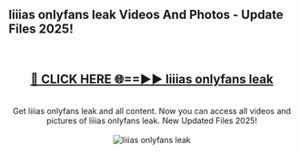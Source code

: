 <h2>liiias onlyfans leak Videos And Photos - Update Files 2025!</h2>
<br>
<div align="center">
<h2><a href="https://top-ai-tools.click/QrbHav" rel="nofollow">🔴 CLICK HERE 🌐==►► liiias onlyfans leak</a></h2>
<br>
Get liiias onlyfans leak and all content. Now you can access all videos and pictures of liiias onlyfans leak. New Updated Files 2025!
<br>
<br>
<a href="https://top-ai-tools.click/QrbHav" rel="nofollow" data-target="animated-image.originalLink"><img src="https://i.ibb.co.com/WyWwxjT/player-gif2.gif" alt="liiias onlyfans leak" style="max-width: 100%; display: inline-block;" data-target="animated-image.originalImage"></a>
</div>
<br>